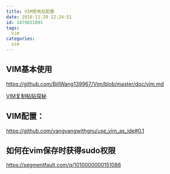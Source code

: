 ```yaml
---
title: VIM使用及配置
date: 2016-11-20 22:24:51
id: 1479651891
tags:
  vim
categories:
  vim
---
```


## VIM基本使用
https://github.com/BillWang139967/Vim/blob/master/doc/vim.md

[VIM复制粘贴探秘](http://www.worldhello.net/2010/12/08/2190.html)




## VIM配置：
https://github.com/yangyangwithgnu/use_vim_as_ide#0.1


## 如何在vim保存时获得sudo权限
https://segmentfault.com/q/1010000000151086
